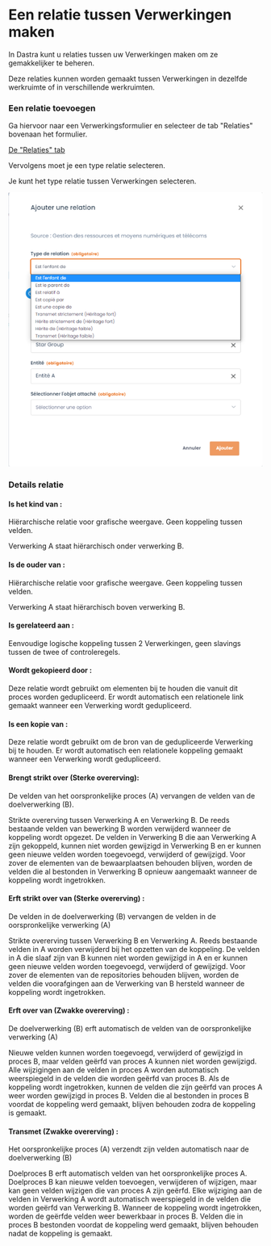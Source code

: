 # Een relatie tussen Verwerkingen maken

In Dastra kunt u relaties tussen uw Verwerkingen maken om ze gemakkelijker te beheren.

Deze relaties kunnen worden gemaakt tussen Verwerkingen in dezelfde werkruimte of in verschillende werkruimten.



### Een relatie toevoegen

Ga hiervoor naar een Verwerkingsformulier en selecteer de tab "Relaties" bovenaan het formulier.



[De "Relaties" tab](<../../.gitbook/assets/image (243).png>)



Vervolgens moet je een type relatie selecteren.

[](<../../.gitbook/assets/image (245).png>)

Je kunt het type relatie tussen Verwerkingen selecteren.

![](<../../.gitbook/assets/image (246).png>)





### Details relatie

#### Is het kind van :&#x20;

Hiërarchische relatie voor grafische weergave. Geen koppeling tussen velden.

Verwerking A staat hiërarchisch onder verwerking B.

#### Is de ouder van :&#x20;

Hiërarchische relatie voor grafische weergave. Geen koppeling tussen velden.

Verwerking A staat hiërarchisch boven verwerking B.

#### Is gerelateerd aan :&#x20;

Eenvoudige logische koppeling tussen 2 Verwerkingen, geen slavings tussen de twee of controleregels.&#x20;

#### Wordt gekopieerd door :

Deze relatie wordt gebruikt om elementen bij te houden die vanuit dit proces worden gedupliceerd. Er wordt automatisch een relationele link gemaakt wanneer een Verwerking wordt gedupliceerd.&#x20;

#### Is een kopie van :&#x20;

Deze relatie wordt gebruikt om de bron van de gedupliceerde Verwerking bij te houden. Er wordt automatisch een relationele koppeling gemaakt wanneer een Verwerking wordt gedupliceerd.&#x20;

#### Brengt strikt over (Sterke overerving):

De velden van het oorspronkelijke proces (A) vervangen de velden van de doelverwerking (B).&#x20;

Strikte overerving tussen Verwerking A en Verwerking B. De reeds bestaande velden van bewerking B worden verwijderd wanneer de koppeling wordt opgezet. De velden in Verwerking B die aan Verwerking A zijn gekoppeld, kunnen niet worden gewijzigd in Verwerking B en er kunnen geen nieuwe velden worden toegevoegd, verwijderd of gewijzigd. Voor zover de elementen van de bewaarplaatsen behouden blijven, worden de velden die al bestonden in Verwerking B opnieuw aangemaakt wanneer de koppeling wordt ingetrokken.

#### Erft strikt over van (Sterke overerving) :&#x20;

De velden in de doelverwerking (B) vervangen de velden in de oorspronkelijke verwerking (A) &#x20;

Strikte overerving tussen Verwerking B en Verwerking A. Reeds bestaande velden in A worden verwijderd bij het opzetten van de koppeling. De velden in A die slaaf zijn van B kunnen niet worden gewijzigd in A en er kunnen geen nieuwe velden worden toegevoegd, verwijderd of gewijzigd. Voor zover de elementen van de repositories behouden blijven, worden de velden die voorafgingen aan de Verwerking van B hersteld wanneer de koppeling wordt ingetrokken.

#### Erft over van (Zwakke overerving) :&#x20;

De doelverwerking (B) erft automatisch de velden van de oorspronkelijke verwerking (A) &#x20;

Nieuwe velden kunnen worden toegevoegd, verwijderd of gewijzigd in proces B, maar velden geërfd van proces A kunnen niet worden gewijzigd. Alle wijzigingen aan de velden in proces A worden automatisch weerspiegeld in de velden die worden geërfd van proces B. Als de koppeling wordt ingetrokken, kunnen de velden die zijn geërfd van proces A weer worden gewijzigd in proces B. Velden die al bestonden in proces B voordat de koppeling werd gemaakt, blijven behouden zodra de koppeling is gemaakt.

#### Transmet (Zwakke overerving) :&#x20;

Het oorspronkelijke proces (A) verzendt zijn velden automatisch naar de doelverwerking (B) &#x20;

Doelproces B erft automatisch velden van het oorspronkelijke proces A. Doelproces B kan nieuwe velden toevoegen, verwijderen of wijzigen, maar kan geen velden wijzigen die van proces A zijn geërfd. Elke wijziging aan de velden in Verwerking A wordt automatisch weerspiegeld in de velden die worden geërfd van Verwerking B. Wanneer de koppeling wordt ingetrokken, worden de geërfde velden weer bewerkbaar in proces B. Velden die in proces B bestonden voordat de koppeling werd gemaakt, blijven behouden nadat de koppeling is gemaakt.